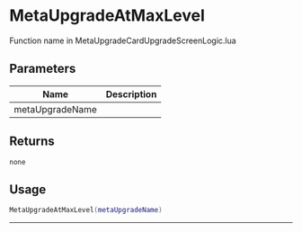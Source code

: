 # MetaUpgradeAtMaxLevel

Function name in MetaUpgradeCardUpgradeScreenLogic.lua

## Parameters

| Name            | Description |
| --------------- | ----------- |
| metaUpgradeName |             |

## Returns

`none`

## Usage

```lua
MetaUpgradeAtMaxLevel(metaUpgradeName)
```

---
